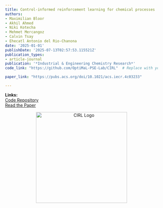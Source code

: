 ```yaml
---
title: Control-informed reinforcement learning for chemical processes
authors:
- Maximilian Bloor
- Akhil Ahmed
- Niki Kotecha
- Mehmet Mercangoz
- Calvin Tsay
- Ehecatl Antonio del Rio-Chanona
date: '2025-01-01'
publishDate: '2025-07-13T02:57:53.115521Z'
publication_types:
- article-journal
publication: '*Industrial & Engineering Chemistry Research*'
code_link: "https://github.com/OptiMaL-PSE-Lab/CIRL"  # Replace with your code repo URL

paper_link: "https://pubs.acs.org/doi/10.1021/acs.iecr.4c03233"        # Replace with your paper URL

---
```


**Links:**  
[Code Repository](https://github.com/OptiMaL-PSE-Lab/CIRL)  
[Read the Paper](https://pubs.acs.org/doi/10.1021/acs.iecr.4c03233)

<p align="center">
  <img src="/media/cirl.webp" alt="CIRL Logo" width="300"/>
</p>
